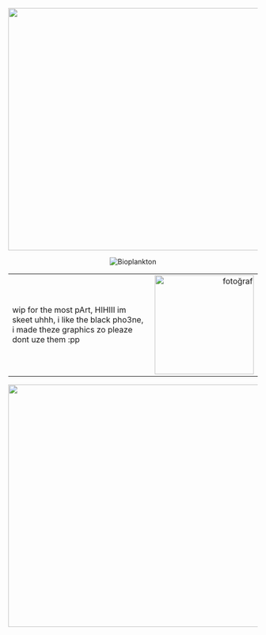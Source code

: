 <div align="center">
  
  <p align="center">
  <img src="https://files.catbox.moe/xva5bg.png" 
     width="780" 
     height="490" />
</p>

![Bioplankton](https://komarev.com/ghpvc/?username=itz-skeetXD662&color=FF75A4)

<table width="100%">
  <tr>
    <td align="left">
     wip for the most pArt, HIHIII im skeet uhhh, i like the black pho3ne, i made theze graphics zo pleaze dont uze them :pp
    <td align="right">
      <img src="https://files.catbox.moe/xo92do.png" alt="fotoğraf" width="200"/>
    </td>
  </tr>
</table>

<div align="center">
  
  <p align="center">
  <img src="https://files.catbox.moe/fgt9sb.png" 
     width="780" 
     height="490" />
</p>
 </div>
